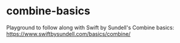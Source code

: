# combine-basics
Playground to follow along with Swift by Sundell's Combine basics: https://www.swiftbysundell.com/basics/combine/
